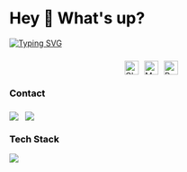 <h1 align="left" style="color:black;" >Hey 👋 What's up?</h1>

[![Typing SVG](https://readme-typing-svg.demolab.com/?font=Alfa+Slab+One&?center=true&lines=Mobile+Application+Developer;Nguyễn+Nhất+Sang)](https://git.io/typing-svg)

###

<div style="display: flex; justify-content: center; align-items: center; gap: 10px;">
<img align="center"  src="https://raw.githubusercontent.com/Tarikul-Islam-Anik/Animated-Fluent-Emojis/master/Emojis/Smilies/Ghost.png" alt="Ghost" width="25" height="25" />

<img src="https://raw.githubusercontent.com/Tarikul-Islam-Anik/Animated-Fluent-Emojis/master/Emojis/People/Man%20Running.png" alt="Man Running" width="25" height="25" />

<img src="https://raw.githubusercontent.com/Tarikul-Islam-Anik/Animated-Fluent-Emojis/master/Emojis/People/Person%20in%20Lotus%20Position.png" alt="Person in Lotus Position" width="25" height="25" />

</div>
<h3 align="left" style="color:black;"  >Contact</h3>

###

<div align="left" >
  <div style="display: flex;  gap: 12px;">
    <a href="https://nguyennhatsang2002@gmail.com" target="_blank">
      <img src="https://skillicons.dev/icons?i=gmail&theme=light"/>
    </a>
    <a href="https://www.linkedin.com/in/nnsang/" target="_blank">
      <img src="https://skillicons.dev/icons?i=linkedin&theme=light"/>
    </a>
  </div>

  <h3 align="left" style="color:black;" >Tech Stack</h3>
  <div>
  <a href="https://skillicons.dev">
    <img src="https://skillicons.dev/icons?i=flutter,react&theme=light" />
  </a>
  </div>

</div>
